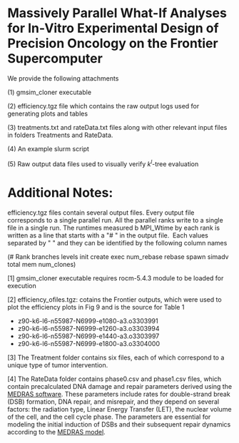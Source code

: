 # Massively Parallel What-If Analyses for In-Vitro Experimental Design of Precision Oncology on the Frontier Supercomputer

We provide the following attachments

(1) gmsim_cloner executable

(2) efficiency.tgz file which contains the raw output logs used for generating plots and tables

(3) treatments.txt and rateData.txt files along with other relevant input files in folders Treatments and RateData.

(4) An example slurm script

(5) Raw output data files used to visually verify $k^l$-tree evaluation


Additional Notes:
=================

efficiency.tgz files contain several output files. Every output file corresponds to a single parallel run. 
All the parallel ranks write to a single file in a single run.
The runtimes measured b MPI_Wtime by each rank is written as a line that starts with a "# " in the output file. 
Each values separated by " " and they can be identified by the following column names

(# Rank branches levels init create exec num_rebase rebase spawn simadv total mem num_clones)


[1] gmsim_cloner executable requires rocm-5.4.3 module to be loaded for execution

[2] efficiency_ofiles.tgz: cotains the Frontier outputs, which were used to plot the efficiency plots in Fig 9 and is the source for Table 1 

  * z90-k6-l6-n55987-N6999-e1080-a3.o3303991
  * z90-k6-l6-n55987-N6999-e1260-a3.o3303994
  * z90-k6-l6-n55987-N6999-e1440-a3.o3303997
  * z90-k6-l6-n55987-N6999-e1800-a3.o3304000

[3] The Treatment folder contains six files, each of which correspond to a unique type of tumor intervention.

[4] The RateData folder contains phase0.csv and phase1.csv files, which contain precalculated DNA damage and repair parameters derived using the [MEDRAS software](https://github.com/sjmcmahon/MEDRAS). These parameters include rates for double-strand break (DSB) formation, DNA repair, and misrepair, and they depend on several factors: the radiation type, Linear Energy Transfer (LET), the nuclear volume of the cell, and the cell cycle phase. The parameters are essential for modeling the initial induction of DSBs and their subsequent repair dynamics according to the [MEDRAS model](https://www.frontiersin.org/journals/oncology/articles/10.3389/fonc.2021.689112/full).



